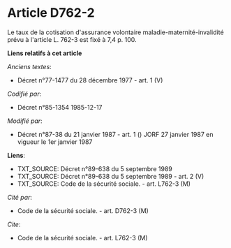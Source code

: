 # Article D762-2

Le taux de la cotisation d'assurance volontaire maladie-maternité-invalidité prévu à l'article L. 762-3 est fixé à 7,4 p.
100.

**Liens relatifs à cet article**

_Anciens textes_:

  - Décret n°77-1477 du 28 décembre 1977 - art. 1 (V)

_Codifié par_:

  - Décret n°85-1354 1985-12-17

_Modifié par_:

  - Décret n°87-38 du 21 janvier 1987 - art. 1 () JORF 27 janvier 1987 en vigueur le 1er janvier 1987

**Liens**:

  - TXT_SOURCE: Décret n°89-638 du 5 septembre 1989
  - TXT_SOURCE: Décret n°89-638 du 5 septembre 1989 - art. 2 (V)
  - TXT_SOURCE: Code de la sécurité sociale. - art. L762-3 (M)

_Cité par_:

  - Code de la sécurité sociale. - art. D762-3 (M)

_Cite_:

  - Code de la sécurité sociale. - art. L762-3 (M)
